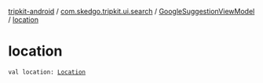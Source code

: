[tripkit-android](../../index.md) / [com.skedgo.tripkit.ui.search](../index.md) / [GoogleSuggestionViewModel](index.md) / [location](./location.md)

# location

`val location: `[`Location`](../../com.skedgo.android.common.model/-location/index.md)